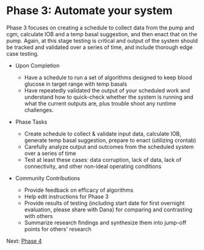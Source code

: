 # Phase 3: Automate your system

Phase 3 focuses on creating a schedule to collect data from the pump and cgm, calculate IOB and a temp basal suggestion, and then enact that on the pump. Again, at this stage testing is critical and output of the system should be tracked and validated over a series of time, and include thorough edge case testing.

* Upon Completion
	* Have a schedule to run a set of algorithms designed to keep blood glucose in target range with temp basals
	* Have repeatedly validated the output of your scheduled work  and understand how to quick-check whether the system is running and what the current outputs are, plus trouble shoot any runtime challenges.

* Phase Tasks
	* Create schedule to collect & validate input data, calculate IOB, generate temp basal suggestion, prepare to enact (utilizing crontab)
	* Carefully analyze output and outcomes from the scheduled system over a series of time
	* Test at least these cases: data corruption, lack of data, lack of connectivity, and other non-ideal operating conditions

* Community Contributions
	* Provide feedback on efficacy of algorithms
	* Help edit instructions for Phase 3
	* Provide results of testing (including start date for first overnight evaluation, please share with Dana) for comparing and contrasting with others
	* Summarize research findings and synthesize them into jump-off points for others' research

Next: [Phase 4](iterate-improve.md)
